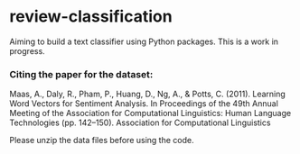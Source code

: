 # review-classification
Aiming to build a text classifier using Python packages. This is a work in progress.

### Citing the paper for the dataset:

Maas, A., Daly, R., Pham, P., Huang, D., Ng, A., & Potts, C. (2011). Learning Word Vectors for Sentiment Analysis. In Proceedings of the 49th Annual Meeting of the Association for Computational Linguistics: Human Language Technologies (pp. 142–150). Association for Computational Linguistics

Please unzip the data files before using the code.
